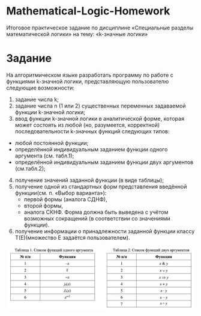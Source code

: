 # Mathematical-Logic-Homework
Итоговое практическое задание по дисциплине «Специальные разделы математической логики» на тему: «k-значные логики»

# Задание
На  алгоритмическом  языке  разработать  программу по работе с функциями k-значной логики, представляющую пользователю следующие возможности:
1. задание числа k;
2. задание числа n (1 или 2) существенных переменных задаваемой функции k-значной логики;
3. ввод  функции k-значной  логики  в  аналитической  форме,  которая  может  состоять  из  любой  (но, разумеется, корректной) последовательности k-значных функций следующих типов:
- любой постоянной функции;
- определённой индивидуальным заданием функции одного аргумента (см. табл.1);
- определённой индивидуальным заданием функции двух аргументов (см.табл.2);
4. получение значений заданной функции (в виде таблицы);
5. получение одной из стандартных форм представления введённой функции(см. п. «Выбор варианта»):
    - первой формы (аналога СДНФ),
    - второй формы,
    - аналога СКНФ.
Форма должна быть выведена с учётом возможных сокращений (в соответствии со значениями функции).
6. получение информации о принадлежности заданной функции классу T(E)(множество E задаётся пользователем).

![screenshot](/task.png?raw=true)
